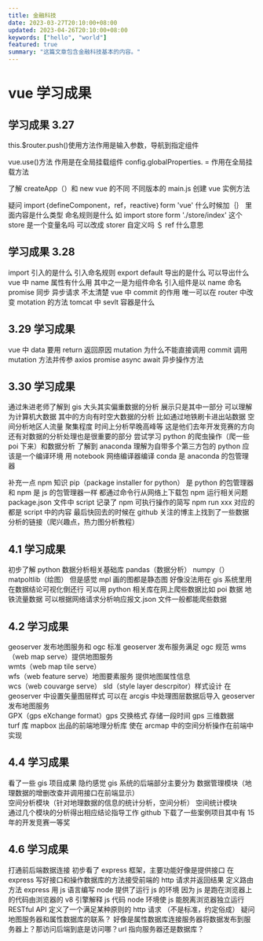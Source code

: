 ```yaml
---
title: 金融科技
date: 2023-03-27T20:10:00+08:00
updated: 2023-04-26T20:10:00+08:00
keywords: ["hello", "world"]
featured: true
summary: "这篇文章包含金融科技基本的内容。"
---
```


# vue 学习成果

## 学习成果 3.27

this.$router.push()使用方法作用是输入参数，导航到指定组件

vue.use()方法 作用是在全局挂载组件 config.globalProperties. =
作用在全局挂载方法

了解 createApp（）和 new vue 的不同 不同版本的 main.js 创建 vue 实例方法

疑问 import｛defineComponent，ref，reactive｝form 'vue' 什么时候加｛｝
里面内容是什么类型 命名规则是什么 如 import store form './store/index'
这个 store 是一个变量名吗 可以改成 storer 自定义吗 ＄ ref 什么意思

## 学习成果 3.28

import 引入的是什么 引入命名规则 export default 导出的是什么
可以导出什么 vue 中 name 属性有什么用 其中之一是为组件命名
引入组件是以 name 命名 promise 同步 异步请求 不太清楚 vue 中 commit 的作用
唯一可以在 router 中改变 motation 的方法 tomcat 中 sevlt 容器是什么

## 3.29 学习成果

vue 中 data 要用 return 返回原因 mutation 为什么不能直接调用
commit 调用 mutation 方法并传参 axios promise async await 异步操作方法

## 3.30 学习成果

通过朱进老师了解到 gis 大头其实偏重数据的分析
展示只是其中一部分 可以理解为计算机大数据 其中的方向有时空大数据的分析
比如通过地铁刷卡进出站数据 空间分析地区人流量 聚集程度
时间上分析早晚高峰等 这是他们去年开发竞赛的方向
还有对数据的分析处理也是很重要的部分
尝试学习 python 的爬虫操作（爬一些 poi 下来）和数据分析 了解到 anaconda
理解为自带多个第三方包的 python 应该是一个编译环境 用 notebook
网络编译器编译 conda 是 anaconda 的包管理器

补充一点 npm 知识 pip（package installer for python） 是 python 的包管理器
和 npm 是 js 的包管理器一样 都通过命令行从网络上下载包 npm 运行相关问题
package.json 文件中 script 记录了 npm 可执行操作的简写 npm run
xxx 对应的都是 script 中的内容
最后快回去的时候在 github 关注的博主上找到了一些数据分析的链接（爬兴趣点，热力图分析教程）

## 4.1 学习成果

初步了解 python 数据分析相关基础库 pandas（数据分析） numpy（）
matpoltlib（绘图） 但是感觉 mpl 画的图都是静态图
好像没法用在 gis 系统里用在数据结论可视化倒还行
可以用 python 相关库在网上爬些数据比如 poi 数据 地铁流量数据
可以根据网络请求分析响应报文.json 文件一般都能爬些数据

## 4.2 学习成果

geoserver 发布地图服务和 ogc 标准 geoserver 发布服务满足 ogc 规范
wms（web map serve）提供地图服务  
wmts（web map tile serve）  
wfs（web feature serve）地图要素服务 提供地图属性信息  
wcs（web couvarge serve）
sld（style layer descrpitor）样式设计 在 geoserver 中设置矢量图层样式
可以在 arcgis 中处理图层数据后导入 geoserver 发布地图服务  
GPX（gps eXchange format）gps 交换格式 存储一段时间 gps 三维数据  
turf 库 mapbox 出品的前端地理分析库 使在 arcmap 中的空间分析操作在前端中实现

## 4.4 学习成果

看了一些 gis 项目成果 隐约感觉 gis 系统的后端部分主要分为
数据管理模块（地理数据的增删改查并调用接口在前端显示）  
空间分析模块（针对地理数据的信息的统计分析，空间分析）
空间统计模块  
通过几个模块的分析得出相应结论指导工作
github 下载了一些案例项目其中有 15 年的开发竞赛一等奖

## 4.6 学习成果

打通前后端数据连接
初步看了 express 框架，主要功能好像是提供接口
在 express 写好接口和操作数据库的方法接受前端的 http 请求并返回结果
定义路由方法 express 用 js 语言编写 node 提供了运行 js 的环境
因为 js 是跑在浏览器上的代码由浏览器的 v8 引擎解释 js 代码
node 环境使 js 能脱离浏览器独立运行 RESTful API
定义了一个满足某种原则的 http 请求 （不是标准，约定俗成） 疑问
地图服务器和属性数据库的联系？
好像是属性数据库连接服务器将数据发布到服务器上？那访问后端到底是访问哪？url 指向服务器还是数据库？
